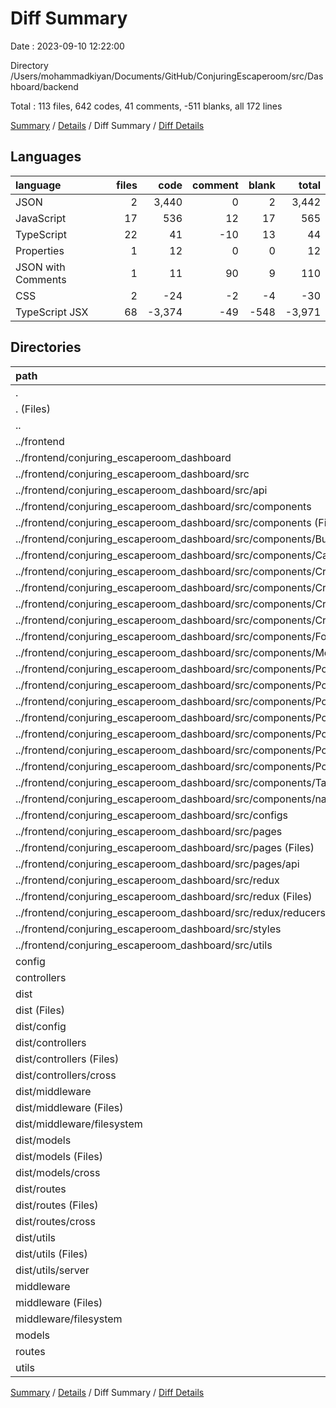 # Diff Summary

Date : 2023-09-10 12:22:00

Directory /Users/mohammadkiyan/Documents/GitHub/ConjuringEscaperoom/src/Dashboard/backend

Total : 113 files,  642 codes, 41 comments, -511 blanks, all 172 lines

[Summary](results.md) / [Details](details.md) / Diff Summary / [Diff Details](diff-details.md)

## Languages
| language | files | code | comment | blank | total |
| :--- | ---: | ---: | ---: | ---: | ---: |
| JSON | 2 | 3,440 | 0 | 2 | 3,442 |
| JavaScript | 17 | 536 | 12 | 17 | 565 |
| TypeScript | 22 | 41 | -10 | 13 | 44 |
| Properties | 1 | 12 | 0 | 0 | 12 |
| JSON with Comments | 1 | 11 | 90 | 9 | 110 |
| CSS | 2 | -24 | -2 | -4 | -30 |
| TypeScript JSX | 68 | -3,374 | -49 | -548 | -3,971 |

## Directories
| path | files | code | comment | blank | total |
| :--- | ---: | ---: | ---: | ---: | ---: |
| . | 113 | 642 | 41 | -511 | 172 |
| . (Files) | 5 | 3,498 | 93 | 28 | 3,619 |
| .. | 80 | -3,646 | -70 | -607 | -4,323 |
| ../frontend | 80 | -3,646 | -70 | -607 | -4,323 |
| ../frontend/conjuring_escaperoom_dashboard | 80 | -3,646 | -70 | -607 | -4,323 |
| ../frontend/conjuring_escaperoom_dashboard/src | 80 | -3,646 | -70 | -607 | -4,323 |
| ../frontend/conjuring_escaperoom_dashboard/src/api | 2 | -34 | 0 | -2 | -36 |
| ../frontend/conjuring_escaperoom_dashboard/src/components | 59 | -3,175 | -46 | -507 | -3,728 |
| ../frontend/conjuring_escaperoom_dashboard/src/components (Files) | 6 | -174 | -35 | -40 | -249 |
| ../frontend/conjuring_escaperoom_dashboard/src/components/Button | 2 | -56 | 0 | -12 | -68 |
| ../frontend/conjuring_escaperoom_dashboard/src/components/Card | 6 | -262 | -4 | -51 | -317 |
| ../frontend/conjuring_escaperoom_dashboard/src/components/Cross | 19 | -1,140 | -3 | -189 | -1,332 |
| ../frontend/conjuring_escaperoom_dashboard/src/components/Cross (Files) | 12 | -778 | -3 | -128 | -909 |
| ../frontend/conjuring_escaperoom_dashboard/src/components/Cross/sections | 2 | -163 | 0 | -28 | -191 |
| ../frontend/conjuring_escaperoom_dashboard/src/components/Cross/toolbars | 5 | -199 | 0 | -33 | -232 |
| ../frontend/conjuring_escaperoom_dashboard/src/components/Form | 7 | -484 | 0 | -64 | -548 |
| ../frontend/conjuring_escaperoom_dashboard/src/components/Mediaplayer | 4 | -519 | -1 | -57 | -577 |
| ../frontend/conjuring_escaperoom_dashboard/src/components/PortableFinder | 9 | -409 | 0 | -61 | -470 |
| ../frontend/conjuring_escaperoom_dashboard/src/components/PortableFinder (Files) | 1 | -25 | 0 | -6 | -31 |
| ../frontend/conjuring_escaperoom_dashboard/src/components/PortableFinder/mediaPlayer | 5 | -176 | 0 | -35 | -211 |
| ../frontend/conjuring_escaperoom_dashboard/src/components/PortableFinder/signal | 3 | -208 | 0 | -20 | -228 |
| ../frontend/conjuring_escaperoom_dashboard/src/components/PortableFinder/signal (Files) | 1 | -75 | 0 | -5 | -80 |
| ../frontend/conjuring_escaperoom_dashboard/src/components/PortableFinder/signal/signalFinder | 1 | -75 | 0 | -9 | -84 |
| ../frontend/conjuring_escaperoom_dashboard/src/components/PortableFinder/signal/signalMeter | 1 | -58 | 0 | -6 | -64 |
| ../frontend/conjuring_escaperoom_dashboard/src/components/TagFinder | 2 | -40 | 0 | -13 | -53 |
| ../frontend/conjuring_escaperoom_dashboard/src/components/navigation | 4 | -91 | -3 | -20 | -114 |
| ../frontend/conjuring_escaperoom_dashboard/src/configs | 1 | -5 | 0 | -2 | -7 |
| ../frontend/conjuring_escaperoom_dashboard/src/pages | 11 | -231 | -5 | -49 | -285 |
| ../frontend/conjuring_escaperoom_dashboard/src/pages (Files) | 9 | -199 | -3 | -41 | -243 |
| ../frontend/conjuring_escaperoom_dashboard/src/pages/api | 2 | -32 | -2 | -8 | -42 |
| ../frontend/conjuring_escaperoom_dashboard/src/redux | 4 | -117 | -17 | -28 | -162 |
| ../frontend/conjuring_escaperoom_dashboard/src/redux (Files) | 1 | -11 | -2 | -5 | -18 |
| ../frontend/conjuring_escaperoom_dashboard/src/redux/reducers | 3 | -106 | -15 | -23 | -144 |
| ../frontend/conjuring_escaperoom_dashboard/src/styles | 2 | -24 | -2 | -4 | -30 |
| ../frontend/conjuring_escaperoom_dashboard/src/utils | 1 | -60 | 0 | -15 | -75 |
| config | 2 | 16 | 0 | 8 | 24 |
| controllers | 2 | 109 | 2 | 14 | 125 |
| dist | 17 | 536 | 12 | 17 | 565 |
| dist (Files) | 1 | 52 | 3 | 1 | 56 |
| dist/config | 2 | 19 | 0 | 2 | 21 |
| dist/controllers | 4 | 215 | 2 | 4 | 221 |
| dist/controllers (Files) | 3 | 155 | 2 | 3 | 160 |
| dist/controllers/cross | 1 | 60 | 0 | 1 | 61 |
| dist/middleware | 4 | 108 | 4 | 4 | 116 |
| dist/middleware (Files) | 1 | 31 | 0 | 1 | 32 |
| dist/middleware/filesystem | 3 | 77 | 4 | 3 | 84 |
| dist/models | 2 | 64 | 0 | 2 | 66 |
| dist/models (Files) | 1 | 29 | 0 | 1 | 30 |
| dist/models/cross | 1 | 35 | 0 | 1 | 36 |
| dist/routes | 2 | 19 | 0 | 2 | 21 |
| dist/routes (Files) | 1 | 17 | 0 | 1 | 18 |
| dist/routes/cross | 1 | 2 | 0 | 1 | 3 |
| dist/utils | 2 | 59 | 3 | 2 | 64 |
| dist/utils (Files) | 1 | 13 | 0 | 1 | 14 |
| dist/utils/server | 1 | 46 | 3 | 1 | 50 |
| middleware | 4 | 80 | 4 | 21 | 105 |
| middleware (Files) | 1 | 25 | 0 | 5 | 30 |
| middleware/filesystem | 3 | 55 | 4 | 16 | 75 |
| models | 1 | 28 | 0 | 3 | 31 |
| routes | 1 | 12 | 0 | 4 | 16 |
| utils | 1 | 9 | 0 | 1 | 10 |

[Summary](results.md) / [Details](details.md) / Diff Summary / [Diff Details](diff-details.md)